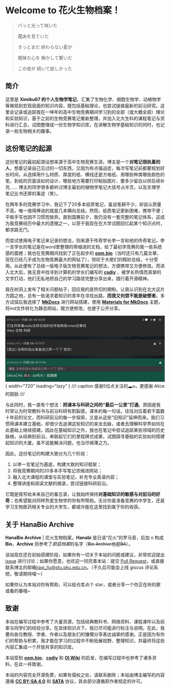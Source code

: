 
# Welcome to 花火生物档案！

<!--备用名：BioNotes, BioCodex-->

> パッと光って咲いた 
>
> **花火**を見ていた
>
> きっとまだ 終わらない夏が
>
> 曖昧な心を 解かして繋いだ
>
> この夜が 続いて欲しかった


## 简介

这里是 **Ximiku67 的个人生物学笔记**，汇集了生物化学、细胞生物学、动植物学等微观到宏观层面的知识内容，既包括基础理论，也尝试链接最新的前沿研究。这里会记录或追踪我在一坤年的高中生物竞赛期间学习到的全部（或大概全部）理论和实验知识，基于之前的生物竞赛笔记重新整理，并加入北大生科的课程笔记与资料进行汇总，试图整理成一份生物学知识库，在讲解生物学基础知识的同时，也记录一些生物相关的趣事。

## 这份笔记的起源

这份笔记的最初起源设想来源于高中生物竞赛生涯。博主是一个**对笔记很执着的人**，想着记录自己见过的一切东西，又因为有点强迫症，每次写笔记前都要规划好长时间，从选择用什么材质、厚度的纸、横线还是方格纸、用哪些种类哪些颜色的笔，到纸的页面该如何设计、哪些地方需要打印粘贴图片、要多少留白以供后续补充…… 博主的同学很多都听过博主最初的植物学笔记大括号占半页，以及生理学笔记比书还厚的事迹（笑）。

在两年多的竞赛学习中，我记下了20多本纸质笔记，虽说笔耕不少，却自认质量不高，唯一值得捧说的就是几本横向总结。然而，纸质笔记更新困难，携带不便；平板手写也因不习惯而放弃。直到国赛前夕，我仍没有一套完整的笔记体系，这成为我竞赛经历中最大的遗憾之一，以至于我现在在大学试图回忆起某个知识点时，都求路无门。

而尝试使用电子笔记来记录的想法，则来源于传奇学长李一言和他的传奇笔记。李一言学长的笔记是在word里整理的带缩进的文档，给了最初学竞赛的我一些系统感的震撼；我也在竞赛期间找到了正在起步的 **[osm.bio](https://osm.bio)**（当时还只有几篇文章，现在已经几乎成为生物竞赛最大的网站了），惊叹于大佬们的精妙总结，十分受用。从此便有了总结一版电子版生物竞赛笔记的想法，方便携带又方便修改。而进入北大后，我无意中找寻到计算机的学长们编写的 **[csdiy](https://csdiy.wiki)** ，被学长热情而真挚的文字打动，他们无私地把自己的学习路径完整分享出来，践行着开源精神。

我在树洞上发布了相关问题帖子，回应我的是热切的期盼。让我认识到在北大这片方圆之地，总有一些渴求着知识的青年在寻找出路，**而我又何尝不能是破壁者**。多方试探后我选择了  **[MkDocs]()** 进行网站搭建，使用 **[Materials for MkDocs](https://squidfunk.github.io/mkdocs-material/)** 主题， 将md文件转化为静态网站，既方便修改，也便于公开分享。

![2025-10-02-21-10-00](_img/2025-10-02-21-10-00.png){ width="720" loading="lazy" }
/// caption
感谢5位点关注的🕳️u，更感谢 Alice 的鼓励
///

与此同时，我一直有个想法：**把课本与科研之间的“最后一公里”打通**。原因是我时常认为时常教科书与前沿科研有割裂感，课本的每一句话，往往对应着若干篇数十年前的论文，而科研前沿的每一步探索，又是从这些“旧知识”延伸而来。我们习惯用课本建立基础，却很少去追溯这些知识的来龙去脉，或者去理解科学界如何在此基础上继续搭建。因此在基础知识之外，我也在笔记中尝试追踪某些领域的历史脉络，从经典到前沿，串联起它们的里程碑式成果，试图探寻基础的实验如何搭建起知识的大厦。虽不说能解决问题，也当尽绵薄之力。

因此，这份笔记的构建大致分为几个阶段：

1. 以李一言笔记为基底，构建大致的知识框架；
2. 将我竞赛期间的20多本手写笔记浓缩进网站；
3. 融入北大课程的课堂与实验笔记，补充专业英语内容；
4. 整理讲座和阅读文献的摘录，尝试链接科研前沿。

它既是我写给未来自己的备忘录，让我始终保持**对基础知识的敏感与对前沿的好奇**；也希望能对同样热爱生物学的你有所帮助。无论你是准备竞赛的中学生，还是学习生物医药相关专业的大学生，都或许能在这里找到属于你的收获。

## 关于 HanaBio Archive

**HanaBio Archive** | 花火生物档案，**Hanabi** 是日语“花火”的罗马音，后加 o 构成 **Bio**，**Archive** 则参考了*蔚蓝档案*的名字（~~Bio Archive也是BA~~）。

该站现在还在初始搭建阶段，如果你有一切关于本站的问题或建议，非常欢迎提出 [issue](https://github.com/ximiku/HanaBio-Archive/issues) 进行讨论；如果你愿意，也欢迎一同完善本站：提交 [Pull Request](https://github.com/ximiku/HanaBio-Archive/pulls)，或直接联系博主的邮箱[jiaxi_liu@stu.pku.edu.cn](mailto:jiaxi_liu@stu.pku.edu.cn)。（不久后可能会上线 giscus 评论系统，敬请期待喵～）

如果你认为本站对你有帮助，可以给仓库点个 star，或者分享一个你正在听的歌或看的番哦~

## 致谢

本站在编写过程中参考了大量资源，包括经典教科书、网络资料、课程课件以及前辈与同学们的经验分享。在具体知识点下，我已尽可能进行标注与说明。在此，我要向各位教授、学者、作者以及朋友们的慷慨分享表达诚挚的感谢。正是因为有你们的帮助与积累，我才能在学习的过程中不断拓展视野、整理知识，并最终将这些内容汇集成一个开放共享的知识库。

本站受到 **[osm.bio](https://osm.bio)**、**[csdiy](https://csdiy.wiki)** 和 **[OI Wiki](https://oi-wiki.org)** 的启发，在编写过程中也参考了诸多资料，在此一并致谢。

本站的内容完全开源免费，如果有侵权之处，请联系删除；本站由博主编写的内容遵循 **[CC BY-SA 4.0](https://creativecommons.org/licenses/by-sa/4.0/)** 和 **[SATA](https://github.com/zTrix/sata-license)** 协议，其余部分遵循原作者规定的许可。